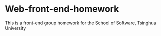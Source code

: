 # Web-front-end-homework
This is a front-end group homework for the School of Software, Tsinghua University
